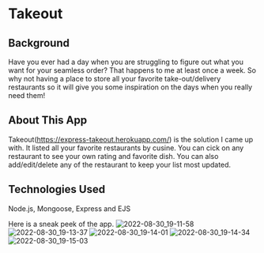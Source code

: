 # Takeout
## Background
Have you ever had a day when you are struggling to figure out what you want for your seamless order? That happens to me at least once a week. So why not having a place to store all your favorite take-out/delivery restaurants so it will give you some inspiration on the days when you really need them!
## About This App
Takeout(https://express-takeout.herokuapp.com/) is the solution I came up with. It listed all your favorite restaurants by cusine. You can cick on any restaurant to see your own rating and favorite dish. You can also add/edit/delete any of the restaurant to keep your list most updated.
## Technologies Used
Node.js, Mongoose, Express and EJS

Here is a sneak peek of the app. 
![2022-08-30_19-11-58](https://user-images.githubusercontent.com/105821806/187559499-3efb892a-3b17-46fe-9f3b-ca8d39da1936.png)
![2022-08-30_19-13-37](https://user-images.githubusercontent.com/105821806/187559547-78d658c6-cbe0-4c7e-834b-0124a9f6dd7e.png)
![2022-08-30_19-14-01](https://user-images.githubusercontent.com/105821806/187559579-4041ee62-2e0c-4625-b90f-85ceabb6e8eb.png)
![2022-08-30_19-14-34](https://user-images.githubusercontent.com/105821806/187559634-e8443a76-ed8d-4102-b624-596911768141.png)
![2022-08-30_19-15-03](https://user-images.githubusercontent.com/105821806/187559674-60f438c2-3aef-444b-90c1-597c251864fb.png)
